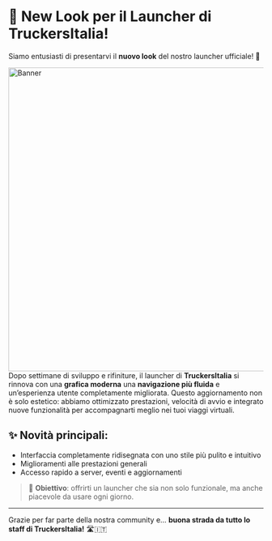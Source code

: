 # 🚀 New Look per il Launcher di TruckersItalia!

Siamo entusiasti di presentarvi il **nuovo look** del nostro launcher ufficiale! 🎉

<img src="https://i.imgur.com/KudiFy1.png" alt="Banner" width="600"/>
Dopo settimane di sviluppo e rifiniture, il launcher di <b>TruckersItalia</b> si rinnova con una <b>grafica moderna</b> una <b>navigazione più fluida</b> e un’esperienza utente completamente migliorata. Questo aggiornamento non è solo estetico: abbiamo ottimizzato prestazioni, velocità di avvio e integrato nuove funzionalità per accompagnarti meglio nei tuoi viaggi virtuali.

## ✨ Novità principali:
- Interfaccia completamente ridisegnata con uno stile più pulito e intuitivo
- Miglioramenti alle prestazioni generali
- Accesso rapido a server, eventi e aggiornamenti

> 🎯 <b>Obiettivo</b>: offrirti un launcher che sia non solo funzionale, ma anche piacevole da usare ogni giorno.

---

Grazie per far parte della nostra community e… **buona strada da tutto lo staff di TruckersItalia!** 🛣️🇮🇹
